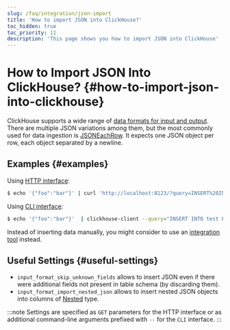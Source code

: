 ```yaml
---
slug: /faq/integration/json-import
title: 'How to import JSON into ClickHouse?'
toc_hidden: true
toc_priority: 11
description: 'This page shows you how to import JSON into ClickHouse'
---
```


# How to Import JSON Into ClickHouse? {#how-to-import-json-into-clickhouse}

ClickHouse supports a wide range of [data formats for input and output](../../interfaces/formats.md). There are multiple JSON variations among them, but the most commonly used for data ingestion is [JSONEachRow](../../interfaces/formats.md#jsoneachrow). It expects one JSON object per row, each object separated by a newline.

## Examples {#examples}

Using [HTTP interface](../../interfaces/http.md):

``` bash
$ echo '{"foo":"bar"}' | curl 'http://localhost:8123/?query=INSERT%20INTO%20test%20FORMAT%20JSONEachRow' --data-binary @-
```

Using [CLI interface](../../interfaces/cli.md):

``` bash
$ echo '{"foo":"bar"}'  | clickhouse-client --query="INSERT INTO test FORMAT JSONEachRow"
```

Instead of inserting data manually, you might consider to use an [integration tool](../../integrations/index.mdx) instead.

## Useful Settings {#useful-settings}

- `input_format_skip_unknown_fields` allows to insert JSON even if there were additional fields not present in table schema (by discarding them).
- `input_format_import_nested_json` allows to insert nested JSON objects into columns of [Nested](../../sql-reference/data-types/nested-data-structures/index.md) type.

:::note
Settings are specified as `GET` parameters for the HTTP interface or as additional command-line arguments prefixed with `--` for the `CLI` interface.
:::